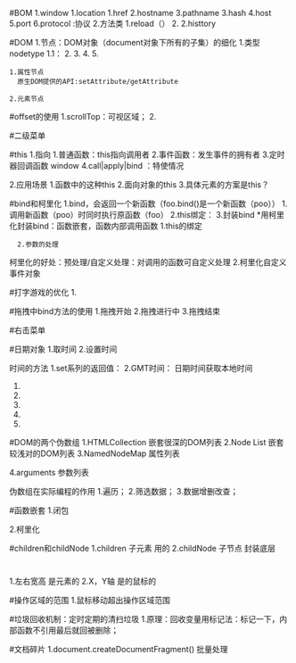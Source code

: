 #BOM
1.window
  1.location
    1.href
    2.hostname
    3.pathname
    3.hash
    4.host
    5.port
    6.protocol :协议
      2.方法类
        1.reload（）
        2.
  2.histtory


#DOM
1.节点：DOM对象（document对象下所有的子集）的细化
  1.类型nodetype
    1.1：
    2.
    3.
    4.
    5.

    1.属性节点
      原生DOM提供的API:setAttribute/getAttribute
    
    2.元素节点


#offset的使用
1.scrollTop：可视区域；
2.

#二级菜单


#this
1.指向
  1.普通函数：this指向调用者
  2.事件函数：发生事件的拥有者
  3.定时器回调函数 window
  4.call|apply|bind ：特使情况



2.应用场景
  1.函数中的这种this
  2.面向对象的this
  3.具体元素的方案是this？


#bind和柯里化
1.bind，会返回一个新函数（foo.bind()是一个新函数（poo））
  1.调用新函数（poo）时同时执行原函数（foo）
  2.this绑定：
  3.封装bind
    *用柯里化封装bind：函数嵌套，函数内部调用函数
      1.this的绑定

      2.参数的处理
  柯里化的好处：预处理/自定义处理：对调用的函数可自定义处理
2.柯里化自定义事件对象


#打字游戏的优化
1.


#拖拽中bind方法的使用
1.拖拽开始
2.拖拽进行中
3.拖拽结束


#右击菜单


#日期对象
1.取时间
2.设置时间


时间的方法
1.set系列的返回值：
2.GMT时间：
日期时间获取本地时间

  1.
  2.
  3.
  4.
  5.

#DOM的两个伪数组
1.HTMLCollection  嵌套很深的DOM列表
2.Node List       嵌套较浅对的DOM列表
3.NamedNodeMap    属性列表


4.arguments       参数列表

伪数组在实际编程的作用
1.遍历；
2.筛选数据；
3.数据增删改查；

#函数嵌套
1.闭包

2.柯里化


#children和childNode
1.children   子元素  用的
2.childNode  子节点  封装底层


#
1.左右宽高  是元素的
2.X，Y轴    是的鼠标的


#操作区域的范围
1.鼠标移动超出操作区域范围


#垃圾回收机制：定时定期的清扫垃圾
1.原理：回收变量用标记法：标记一下，内部函数不引用最后就回被删除；



#文档碎片
1.document.createDocumentFragment()  批量处理